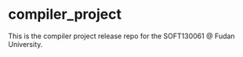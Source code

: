 # compiler_project
This is the compiler project release repo for the SOFT130061 @ Fudan University.

